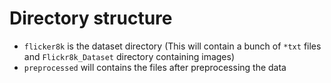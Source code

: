 # Directory structure
- `flicker8k` is the dataset directory (This will contain a bunch of `*txt` files and `Flickr8k_Dataset` directory containing images)
- `preprocessed` will contains the files after preprocessing the data